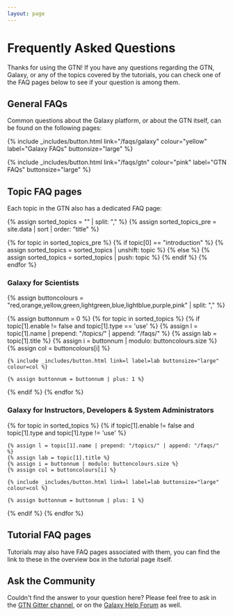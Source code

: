 ```yaml
---
layout: page
---
```



# Frequently Asked Questions

Thanks for using the GTN! If you have any questions regarding the GTN, Galaxy, or any of the topics covered by the tutorials, you can check one of the FAQ pages below to see if your question is among them.


## General FAQs

Common questions about the Galaxy platform, or about the GTN itself, can be found on the following pages:

<div markdown="0">

{% include _includes/button.html link="/faqs/galaxy" colour="yellow" label="Galaxy FAQs" buttonsize="large" %}

{% include _includes/button.html link="/faqs/gtn" colour="pink" label="GTN FAQs" buttonsize="large" %}

</div>


## Topic FAQ pages

Each topic in the GTN also has a dedicated FAQ page:

{% assign sorted_topics = "" | split: "," %}
{% assign sorted_topics_pre = site.data | sort | order: "title" %}

{% for topic in sorted_topics_pre %}
    {% if topic[0] == "introduction" %}
        {% assign sorted_topics = sorted_topics | unshift: topic %}
    {% else %}
        {% assign sorted_topics = sorted_topics | push: topic %}
    {% endif %}
{% endfor %}


### Galaxy for Scientists

<div markdown="0">
{% assign buttoncolours = "red,orange,yellow,green,lightgreen,blue,lightblue,purple,pink" | split: "," %}

{% assign buttonnum = 0 %}
{% for topic in sorted_topics %}
  {% if topic[1].enable != false and topic[1].type == 'use'  %}
    {% assign l = topic[1].name | prepend: "/topics/" | append: "/faqs/" %}
    {% assign lab = topic[1].title %}
    {% assign i = buttonnum | modulo: buttoncolours.size %}
    {% assign col = buttoncolours[i] %}

    {% include _includes/button.html link=l label=lab buttonsize="large" colour=col %}

    {% assign buttonnum = buttonnum | plus: 1 %}
  {% endif %}
{% endfor %}

</div>

### Galaxy for Instructors, Developers & System Administrators

<div markdown="0">
{% for topic in sorted_topics %}
  {% if topic[1].enable != false and topic[1].type and topic[1].type != 'use'  %}

    {% assign l = topic[1].name | prepend: "/topics/" | append: "/faqs/" %}
    {% assign lab = topic[1].title %}
    {% assign i = buttonnum | modulo: buttoncolours.size %}
    {% assign col = buttoncolours[i] %}

    {% include _includes/button.html link=l label=lab buttonsize="large" colour=col %}

    {% assign buttonnum = buttonnum | plus: 1 %}

  {% endif %}
{% endfor %}
</div>


## Tutorial FAQ pages

Tutorials may also have FAQ pages associated with them, you can find the link to these in the overview box in the tutorial page itself.


## Ask the Community

Couldn't find the answer to your question here? Please feel free to ask in the [GTN Gitter channel]({{site.gitter_url}}), or on the [Galaxy Help Forum](https://help.galaxyproject.org) as well.

